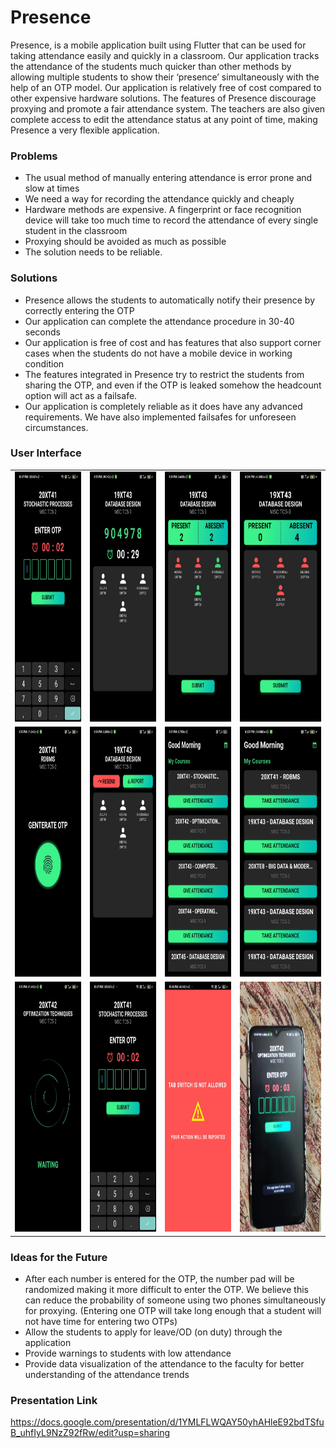 # Presence
Presence, is a mobile application built using Flutter that can be used for taking attendance easily and quickly in a classroom. Our application tracks the attendance of the students much quicker than other methods by allowing multiple students to show their ‘presence’ simultaneously with the help of an OTP model. Our application is relatively free of cost compared to other expensive hardware solutions. The features of Presence discourage proxying and promote a fair attendance system. The teachers are also given complete access to edit the attendance status at any point of time, making Presence a very flexible application.

### Problems
- The usual method of manually entering attendance is error prone and slow at times
- We need a way for recording the attendance quickly and cheaply
- Hardware methods are expensive. A fingerprint or face recognition device will take too much time to record the attendance of every single student in the classroom
- Proxying should be avoided as much as possible
- The solution needs to be reliable.

### Solutions
- Presence allows the students to automatically notify their presence by correctly entering the OTP
- Our application can complete the attendance procedure in 30-40 seconds
- Our application is free of cost and has features that also support corner cases when the students do not have a mobile device in working condition
- The features integrated in Presence try to restrict the students from sharing the OTP, and even if the OTP is leaked somehow the headcount option will act as a failsafe.
- Our application is completely reliable as it does have any advanced requirements. We have also implemented failsafes for unforeseen circumstances.

### User Interface
| | | | |
|--|--|--|--|
|<img src="/images/enterOTP.jpg" height="400px">|<img src="/images/facultyAttendance.jpg" height="400px">|<img src="/images/facultyManual.jpg" height="400px">|<img src="/images/facultyManual2.jpg" height="400px">|
|<img src="/images/genOTP.jpg" height="400px">|<img src="/images/initialResult.jpg" height="400px">|<img src="/images/myCourses.jpg" height="400px">|<img src="/images/myCourses2.jpg" height="400px">|
|<img src="/images/studWait.jpg" height="400px">|<img src="/images/enterOTP.jpg" height="400px">|<img src="/images/warning.jpg" height="400px">|<img src="/images/noScreenshot.jpg" height="400px">|

### Ideas for the Future
- After each number is entered for the OTP, the number pad will be randomized making it more difficult to enter the OTP. We believe this can reduce the probability of someone using two phones simultaneously for proxying. (Entering one OTP will take long enough that a student will not have time for entering two OTPs)
- Allow the students to apply for leave/OD (on duty) through the application
- Provide warnings to students with low attendance
- Provide data visualization of the attendance to the faculty for better understanding of the attendance trends

### Presentation Link
https://docs.google.com/presentation/d/1YMLFLWQAY50yhAHleE92bdTSfuB_uhfIyL9NzZ92fRw/edit?usp=sharing
